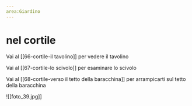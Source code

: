 ```yaml
---
area:Giardino
---
```

# nel cortile

Vai al [[66-cortile-il tavolino]] per vedere il tavolino

Vai al [[67-cortile-lo scivolo]] per esaminare lo scivolo

Vai al [[68-cortile-verso il tetto della baracchina]] per arrampicarti sul tetto della baracchina

![[foto_39.jpg]]